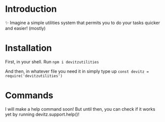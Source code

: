 # Introduction

✨ Imagine a simple utilities system that permits you to do your tasks quicker and easier! (mostly)

# Installation

First, in your shell. Run ```npm i devitzutilities``` <br>

And then, in whatever file you need it in simply type up ```const devitz = require('devitzutilities')```

# Commands

I will make a help command soon! But until then, you can check if it works yet by running devitz.support.help()!